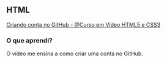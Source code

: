 ## HTML

[Criando conta no GitHub - @Curso em Vídeo HTML5 e CSS3](https://www.youtube.com/watch?v=1QTi8nIlK1o&list=PLHz_AreHm4dmcAviDwiGgHbeEJToxbOpZ&index=5)

### O que aprendi?

O vídeo me ensina a como criar uma conta no GitHub.